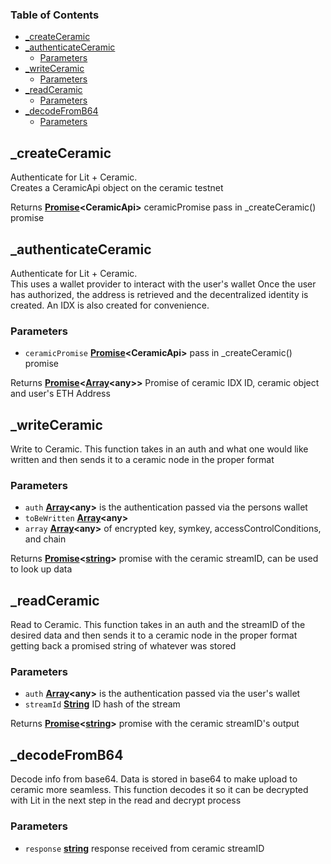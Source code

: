 <!-- Generated by documentation.js. Update this documentation by updating the source code. -->

### Table of Contents

- [\_createCeramic][1]
- [\_authenticateCeramic][2]
  - [Parameters][3]
- [\_writeCeramic][4]
  - [Parameters][5]
- [\_readCeramic][6]
  - [Parameters][7]
- [\_decodeFromB64][8]
  - [Parameters][9]

## \_createCeramic

Authenticate for Lit + Ceramic.\
Creates a CeramicApi object on the ceramic testnet

Returns **[Promise][10]\<CeramicApi>** ceramicPromise pass in \_createCeramic() promise

## \_authenticateCeramic

Authenticate for Lit + Ceramic.\
This uses a wallet provider to interact with the user's wallet
Once the user has authorized, the address is retrieved and the
decentralized identity is created. An IDX is also created for
convenience.

### Parameters

- `ceramicPromise` **[Promise][10]\<CeramicApi>** pass in \_createCeramic() promise

Returns **[Promise][10]<[Array][11]\<any>>** Promise of ceramic IDX ID, ceramic object
and user's ETH Address

## \_writeCeramic

Write to Ceramic. This function takes in an auth and what one would
like written and then sends it to a ceramic node in the proper format

### Parameters

- `auth` **[Array][11]\<any>** is the authentication passed via the persons wallet
- `toBeWritten` **[Array][11]\<any>**
- `array` **[Array][11]\<any>** of encrypted key, symkey, accessControlConditions, and chain

Returns **[Promise][10]<[string][12]>** promise with the ceramic streamID, can be used to look up data

## \_readCeramic

Read to Ceramic. This function takes in an auth and the streamID of the desired data and then sends it to a ceramic node in the proper format getting back a promised string of whatever was stored

### Parameters

- `auth` **[Array][11]\<any>** is the authentication passed via the user's wallet
- `streamId` **[String][12]** ID hash of the stream

Returns **[Promise][10]<[string][12]>** promise with the ceramic streamID's output

## \_decodeFromB64

Decode info from base64. Data is stored in base64 to make upload to ceramic
more seamless. This function decodes it so it can be decrypted with Lit in
the next step in the read and decrypt process

### Parameters

- `response` **[string][12]** response received from ceramic streamID

[1]: #_createceramic
[2]: #_authenticateceramic
[3]: #parameters
[4]: #_writeceramic
[5]: #parameters-1
[6]: #_readceramic
[7]: #parameters-2
[8]: #_decodefromb64
[9]: #parameters-3
[10]: https://developer.mozilla.org/docs/Web/JavaScript/Reference/Global_Objects/Promise
[11]: https://developer.mozilla.org/docs/Web/JavaScript/Reference/Global_Objects/Array
[12]: https://developer.mozilla.org/docs/Web/JavaScript/Reference/Global_Objects/String
